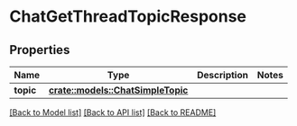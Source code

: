 # ChatGetThreadTopicResponse

## Properties

Name | Type | Description | Notes
------------ | ------------- | ------------- | -------------
**topic** | [**crate::models::ChatSimpleTopic**](ChatSimpleTopic.md) |  | 

[[Back to Model list]](../README.md#documentation-for-models) [[Back to API list]](../README.md#documentation-for-api-endpoints) [[Back to README]](../README.md)


